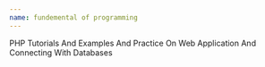 ```yaml
---
name: fundemental of programming
---
```


PHP Tutorials And Examples And Practice On Web Application And Connecting With Databases
